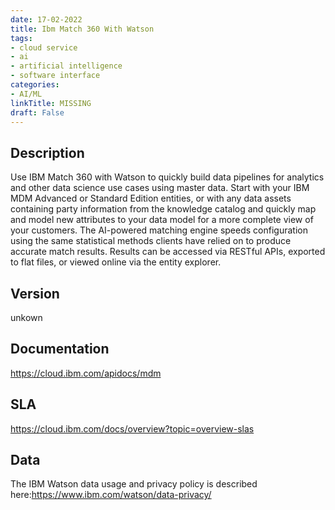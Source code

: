 ```yaml
---
date: 17-02-2022
title: Ibm Match 360 With Watson
tags: 
- cloud service
- ai
- artificial intelligence
- software interface
categories: 
- AI/ML
linkTitle: MISSING
draft: False
---
```


## Description

Use IBM Match 360 with Watson to quickly build data pipelines for
analytics and other data science use cases using master data.  Start
with your IBM MDM Advanced or Standard Edition entities, or with any
data assets containing party information from the knowledge catalog
and quickly map and model new attributes to your data model for a
more complete view of your customers.  The AI-powered matching
engine speeds configuration using the same statistical methods
clients have relied on to produce accurate match results.  Results
can be accessed via RESTful APIs, exported to flat files, or viewed
online via the entity explorer.


## Version

unkown

## Documentation

https://cloud.ibm.com/apidocs/mdm

## SLA

https://cloud.ibm.com/docs/overview?topic=overview-slas

## Data

The IBM Watson data usage and privacy policy is described here:https://www.ibm.com/watson/data-privacy/

